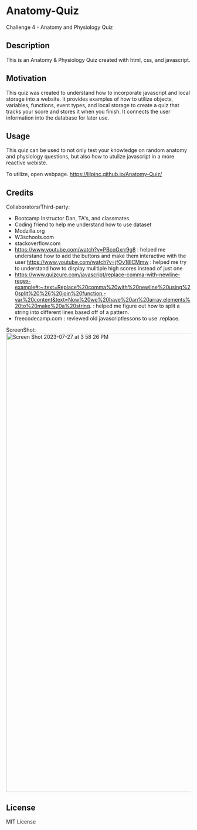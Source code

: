 # Anatomy-Quiz
Challenge 4 - Anatomy and Physiology Quiz

## Description

This is an Anatomy & Physiology Quiz created with html, css, and javascript.

## Motivation

This quiz was created to understand how to incorporate javascript and local storage into a website. It provides examples of how to utilize objects, variables, functions, event types, and local storage to create a quiz that tracks your score and stores it when you finish. It connects the user information into the database for later use.

## Usage

This quiz can be used to not only test your knowledge on random anatomy and physiology questions, but also how to utulize javascript in a more reactive webiste.

To utilize, open webpage. https://lilpinc.github.io/Anatomy-Quiz/

## Credits

Collaborators/Third-party: 

- Bootcamp Instructor Dan, TA's, and classmates.
- Coding friend to help me understand how to use dataset 
- Modzilla.org
- W3schools.com
- stackoverflow.com
- https://www.youtube.com/watch?v=PBcqGxrr9g8 : helped me understand how to add the buttons and make them interactive with the user
https://www.youtube.com/watch?v=jfOv18lCMmw : helped me try to understand how to display mulitiple high scores instead of just one
- https://www.quizcure.com/javascript/replace-comma-with-newline-regex-example#:~:text=Replace%20comma%20with%20newline%20using%20split%20%26%20join%20function,-var%20content&text=Now%20we%20have%20an%20array,elements%20to%20make%20a%20string. : helped me figure out how to split a string into different lines based off of a pattern.
- freecodecamp.com : reviewed old javascriptlessons to use .replace.

ScreenShot:
<img width="1247" alt="Screen Shot 2023-07-27 at 3 58 26 PM" src="https://github.com/lilpinc/Anatomy-Quiz/assets/133043171/b15ff44f-5393-4915-80fb-5c1f3b1a76dd">


## License

MIT License


